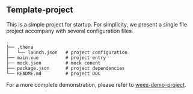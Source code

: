 
## Template-project

This is a simple project for startup. For simplicity, we present a single file project accompany with several configuration files.

```
.
├── .thera
│   └── launch.json   # project configuration
├── main.vue          # project entry
├── mock.json         # mock conent
├── package.json      # project dependencies
└── README.md         # project DOC
```

For a more complete demonstration, please refer to [weex-demo-project](https://github.com/TheraPackages/weex-demo-project).

